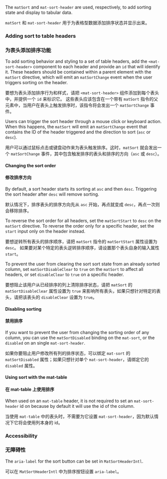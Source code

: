 The `matSort` and `mat-sort-header` are used, respectively, to add sorting state and display
to tabular data.

`matSort` 和 `mat-sort-header` 用于为表格型数据添加排序状态并显示出来。

<!-- example(sort-overview) -->

### Adding sort to table headers

### 为表头添加排序功能

To add sorting behavior and styling to a set of table headers, add the `<mat-sort-header>` component
to each header and provide an `id` that will identify it. These headers should be contained within a
parent element with the `matSort` directive, which will emit an `matSortChange` event when the user
 triggers sorting on the header.

要想为表头添加排序行为和样式，请把 `<mat-sort-header>` 组件添加到每个表头中，并提供一个 `id` 来标识它。
这些表头应该包含在一个带有 `matSort` 指令的父元素中，当用户在表头上触发排序时，该指令将会发出一个 `matSortChange` 事件。

Users can trigger the sort header through a mouse click or keyboard action. When this happens, the
`matSort` will emit an `matSortChange` event that contains the ID of the header triggered and the
direction to sort (`asc` or `desc`).

用户可以通过鼠标点击或键盘动作来为表头触发排序。这时，`matSort` 就会发出一个 `matSortChange` 事件，其中包含触发排序的表头和排序的方向（`asc` 或 `desc`）。

#### Changing the sort order

#### 修改排序方向

By default, a sort header starts its sorting at `asc` and then `desc`. Triggering the sort header
after `desc` will remove sorting.

默认情况下，排序表头的排序方向先从 `asc` 开始，再点就变成 `desc`，再点一次则会移除排序。

To reverse the sort order for all headers, set the `matSortStart` to `desc` on the `matSort`
directive. To reverse the order only for a specific header, set the `start` input only on the header
instead.

要想逆转所有表头的排序顺序，请把 `matSort` 指令的 `matSortStart` 属性设置为 `desc`。
如果要对某个特定的表头逆转排序顺序，请设置那个表头自身的输入属性 `start`。

To prevent the user from clearing the sort sort state from an already sorted column, set
`matSortDisableClear` to `true` on the `matSort` to affect all headers, or set `disableClear` to
`true` on a specific header.

要想阻止该用户从已经排序的列上清除排序状态，请把 `matSort` 的 `matSortDisableClear` 属性设置为 `true` 来影响所有表头，如果只想针对特定的表头，请把该表头的 `disableClear` 设置为 `true`。

#### Disabling sorting

#### 禁用排序

If you want to prevent the user from changing the sorting order of any column, you can use the
`matSortDisabled` binding on the `mat-sort`, or the `disabled` on an single `mat-sort-header`.

如果你要阻止用户修改所有列的排序状态，可以绑定 `mat-sort` 的 `matSortDisabled` 属性；如果只想针对单个 `mat-sort-header`，请绑定它的 `disabled` 属性。

#### Using sort with the mat-table

#### 在 mat-table 上使用排序

When used on an `mat-table` header, it is not required to set an `mat-sort-header` id on because
by default it will use the id of the column.

当使用 `mat-table` 中的表头时，不需要为它设置 `mat-sort-header`，因为默认情况下它将会使用列本身的 id。

<!-- example(table-sorting) -->

### Accessibility

### 无障碍性

The `aria-label` for the sort button can be set in `MatSortHeaderIntl`.

可以在 `MatSortHeaderIntl` 中为排序按钮设置 `aria-label`。
